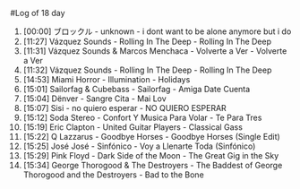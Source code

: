 #Log of 18 day

1. [00:00] ブロックル - unknown - i dont want to be alone anymore but i do
1. [11:27] Vázquez Sounds - Rolling In The Deep - Rolling In The Deep
1. [11:31] Vázquez Sounds & Marcos Menchaca - Volverte a Ver - Volverte a Ver
1. [11:32] Vázquez Sounds - Rolling In The Deep - Rolling In The Deep
1. [14:53] Miami Horror - Illumination - Holidays
1. [15:01] Sailorfag & Cubebass - Sailorfag - Amiga Date Cuenta
1. [15:04] Dënver - Sangre Cita - Mai Lov
1. [15:07] Sisi - no quiero esperar - NO QUIERO ESPERAR
1. [15:12] Soda Stereo - Confort Y Musica Para Volar - Te Para Tres
1. [15:19] Eric Clapton - United Guitar Players - Classical Gass
1. [15:22] Q Lazzarus - Goodbye Horses - Goodbye Horses (Single Edit)
1. [15:25] José José - Sinfónico - Voy a Llenarte Toda (Sinfónico)
1. [15:29] Pink Floyd - Dark Side of the Moon - The Great Gig in the Sky
1. [15:34] George Thorogood & The Destroyers - The Baddest of George Thorogood and the Destroyers - Bad to the Bone
